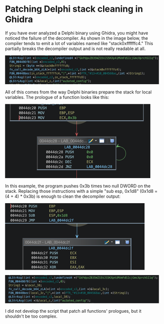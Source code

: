 # Patching Delphi stack cleaning in Ghidra

If you have ever analyzed a Delphi binary using Ghidra, you might have noticed the failure of the decompiler. As shown in the image below, the compiler tends to emit a lot of variables named like "stack0xffffffc4." This partially breaks the decompiler output and is not really readable at all.

![decompiler fail](/static/delphi_stack_patch/decompiler_fail.png)

All of this comes from the way Delphi binaries prepare the stack for local variables. The prologue of a function looks like this:

![delphi prologue](/static/delphi_stack_patch/delphi_prologue.png)

In this example, the program pushes 0x3b times two null DWORD on the stack. Replacing those instructions with a simple "sub esp, 0x1d8" (0x1d8 = (4 + 4) * 0x3b) is enough to clean the decompiler output:

![delphi prologue patched](/static/delphi_stack_patch/delphi_prologue_patch.png)

![decompiler after patch](/static/delphi_stack_patch/decompiler_after_patch.png)

I did not develop the script that patch all functions' prologues, but it shouldn't be too complex. 

